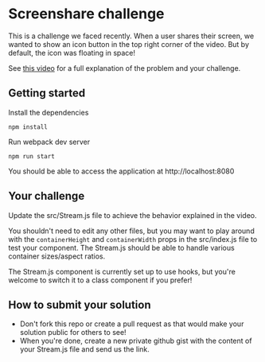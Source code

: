# Screenshare challenge

This is a challenge we faced recently. When a user shares their screen, we wanted to show an icon button in the top right corner of the video. But by default, the icon was floating in space!

See [this video](https://www.loom.com/share/f4da1b3543b042c18d57677831c6607a) for a full explanation of the problem and your challenge.

## Getting started

Install the dependencies
```shell
npm install
```

Run webpack dev server
```shell
npm run start
```

You should be able to access the application at http://localhost:8080

## Your challenge

Update the src/Stream.js file to achieve the behavior explained in the video.

You shouldn't need to edit any other files, but you may want to play around with the `containerHeight` and `containerWidth` props in the src/index.js file to test your component. The Stream.js should be able to handle various container sizes/aspect ratios.

The Stream.js component is currently set up to use hooks, but you're welcome to switch it to a class component if you prefer!

## How to submit your solution

- Don't fork this repo or create a pull request as that would make your solution public for others to see!
- When you're done, create a new private github gist with the content of your Stream.js file and send us the link.
